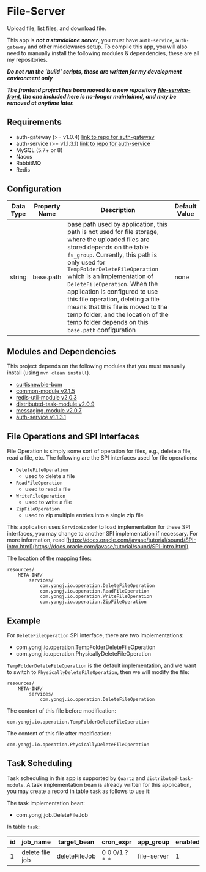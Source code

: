 # File-Server

Upload file, list files, and download file.

This app is ***not a standalone server***, you must have `auth-service`, `auth-gateway` and other middlewares setup. To compile this app, you will also need to manually install the following modules & dependencies, these are all my repositories.

***Do not run the 'build' scripts, these are written for my development environment only***

***The frontend project has been moved to a new repository [file-service-front](https://github.com/CurtisNewbie/file-service-front), the one included here is no-longer maintained, and may be removed at anytime later.***

## Requirements 

- auth-gateway (>= v1.0.4) [link to repo for auth-gateway](https://github.com/CurtisNewbie/auth-gateway)
- auth-service (>= v1.1.3.1) [link to repo for auth-service](https://github.com/CurtisNewbie/auth-service)
- MySQL (5.7+ or 8)
- Nacos 
- RabbitMQ
- Redis

## Configuration

Data Type | Property Name | Description | Default Value
----------|---------------|-------------|---------------
string | base.path | base path used by application, this path is not used for file storage, where the uploaded files are stored depends on the table `fs_group`. Currently, this path is only used for `TempFolderDeleteFileOperation` which is an implementation of `DeleteFileOperation`. When the application is configured to use this file operation, deleting a file means that this file is moved to the temp folder, and the location of the temp folder depends on this `base.path` configuration | none

## Modules and Dependencies

This project depends on the following modules that you must manually install (using `mvn clean install`).

- [curtisnewbie-bom](https://github.com/CurtisNewbie/curtisnewbie-bom)
- [common-module v2.1.5](https://github.com/CurtisNewbie/common-module/tree/v2.1.5)
- [redis-util-module v2.0.3](https://github.com/CurtisNewbie/redis-util-module/tree/v2.0.3)
- [distributed-task-module v2.0.9](https://github.com/CurtisNewbie/distributed-task-module/tree/v2.0.9)
- [messaging-module v2.0.7](https://github.com/CurtisNewbie/messaging-module/tree/v2.0.7)
- [auth-service v1.1.3.1](https://github.com/curtisnewbie/auth-service/tree/v1.1.3.1)


## File Operations and SPI Interfaces

File Operation is simply some sort of operation for files, e.g., delete a file, read a file, etc. The following are the SPI interfaces used for file operations:

- `DeleteFileOperation`
    - used to delete a file
- `ReadFileOperation`
    - used to read a file
- `WriteFileOperation`
    - used to write a file
- `ZipFileOperation`
    - used to zip multiple entries into a single zip file

This application uses `ServiceLoader` to load implementation for these SPI interfaces, you may change to another SPI implementation if necessary. For more information, read [https://docs.oracle.com/javase/tutorial/sound/SPI-intro.html](https://docs.oracle.com/javase/tutorial/sound/SPI-intro.html).

The location of the mapping files:

```
resources/
    META-INF/
        services/
            com.yongj.io.operation.DeleteFileOperation
            com.yongj.io.operation.ReadFileOperation
            com.yongj.io.operation.WriteFileOperation
            com.yongj.io.operation.ZipFileOperation
```

## Example

For `DeleteFileOperation` SPI interface, there are two implementations:

- com.yongj.io.operation.TempFolderDeleteFileOperation 
- com.yongj.io.operation.PhysicallyDeleteFileOperation

`TempFolderDeleteFileOperation` is the default implementation, and we want to switch to `PhysicallyDeleteFileOperation`, then we will modify the file:

```
resources/
    META-INF/
        services/
            com.yongj.io.operation.DeleteFileOperation
```

The content of this file before modification:

```
com.yongj.io.operation.TempFolderDeleteFileOperation
```

The content of this file after modification:

```
com.yongj.io.operation.PhysicallyDeleteFileOperation
```

## Task Scheduling  

Task scheduling in this app is supported by `Quartz` and `distributed-task-module`. A task implementation bean is already written for this application, you may create a record in table `task` as follows to use it: 

The task implementation bean: 

- com.yongj.job.DeleteFileJob

In table `task`:

|id |job_name      |target_bean |cron_expr    |app_group   |enabled|concurrent_enabled|
|---|--------------|------------|-------------|------------|-------|------------------|
|1  |delete file job |deleteFileJob|0 0 0/1 ? * *|file-server|1      |0               |
